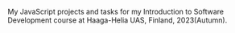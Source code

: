 My JavaScript projects and tasks for my Introduction to Software Development course at Haaga-Helia UAS, Finland, 2023(Autumn).
